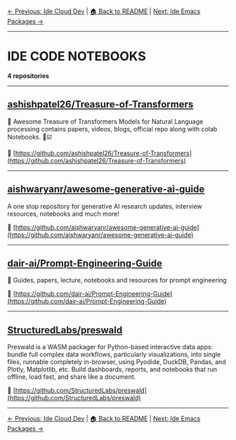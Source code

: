 [← Previous: Ide Cloud Dev](ide-cloud-dev.txt) | [🏠 Back to README](../README.md) | [Next: Ide Emacs Packages →](ide-emacs-packages.txt)

---

# IDE CODE NOTEBOOKS

**4 repositories**

---

## [ashishpatel26/Treasure-of-Transformers](https://github.com/ashishpatel26/Treasure-of-Transformers)

💁 Awesome Treasure of Transformers Models for Natural Language processing contains papers, videos, blogs, official repo along with colab Notebooks. 🛫☑️

🔗 [https://github.com/ashishpatel26/Treasure-of-Transformers](https://github.com/ashishpatel26/Treasure-of-Transformers)

---

## [aishwaryanr/awesome-generative-ai-guide](https://github.com/aishwaryanr/awesome-generative-ai-guide)

A one stop repository for generative AI research updates, interview resources, notebooks and much more!

🔗 [https://github.com/aishwaryanr/awesome-generative-ai-guide](https://github.com/aishwaryanr/awesome-generative-ai-guide)

---

## [dair-ai/Prompt-Engineering-Guide](https://github.com/dair-ai/Prompt-Engineering-Guide)

🐙 Guides, papers, lecture, notebooks and resources for prompt engineering

🔗 [https://github.com/dair-ai/Prompt-Engineering-Guide](https://github.com/dair-ai/Prompt-Engineering-Guide)

---

## [StructuredLabs/preswald](https://github.com/StructuredLabs/preswald)

Preswald is a WASM packager for Python-based interactive data apps: bundle full complex data workflows, particularly visualizations, into single files, runnable completely in-browser, using Pyodide, DuckDB, Pandas, and Plotly, Matplotlib, etc. Build dashboards, reports, and notebooks that run offline, load fast, and share like a document.

🔗 [https://github.com/StructuredLabs/preswald](https://github.com/StructuredLabs/preswald)

---


[← Previous: Ide Cloud Dev](ide-cloud-dev.txt) | [🏠 Back to README](../README.md) | [Next: Ide Emacs Packages →](ide-emacs-packages.txt)
